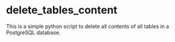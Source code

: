 # delete_tables_content
This is a simple python script to delete all contents of all tables in a PostgreSQL database. 
